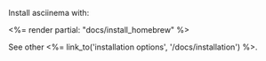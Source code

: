 Install asciinema with:

<%= render partial: "docs/install_homebrew" %>

See other <%= link_to('installation options', '/docs/installation') %>.
